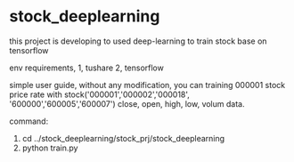 # stock_deeplearning
this project is developing to used deep-learning to train stock base on tensorflow

env requirements,
1, tushare
2, tensorflow

simple user guide, without any modification, you can training 000001 stock price rate with stock('000001','000002','000018', '600000','600005','600007')
close, open, high, low, volum data.

command:
1. cd ../stock_deeplearning/stock_prj/stock_deeplearning
2. python train.py
